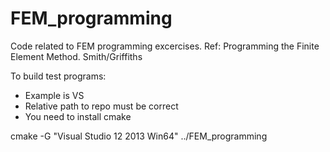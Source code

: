 # FEM_programming
Code related to FEM programming excercises.
Ref: Programming the Finite Element Method.
Smith/Griffiths

To build test programs:
* Example is VS
* Relative path to repo must be correct
* You need to install cmake

cmake -G "Visual Studio 12 2013 Win64" ../FEM_programming
